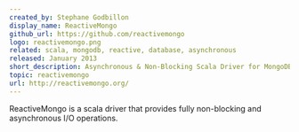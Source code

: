 ```yaml
---
created_by: Stephane Godbillon
display_name: ReactiveMongo
github_url: https://github.com/reactivemongo
logo: reactivemongo.png
related: scala, mongodb, reactive, database, asynchronous
released: January 2013
short_description: Asynchronous & Non-Blocking Scala Driver for MongoDB.
topic: reactivemongo
url: http://reactivemongo.org/
---
```

ReactiveMongo is a scala driver that provides fully non-blocking and asynchronous I/O operations.
